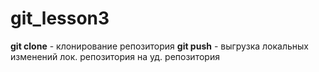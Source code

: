 # git_lesson3

**git clone** - клонирование репозитория
**git push** - выгрузка локальных изменений лок. репозитория на уд. репозитория